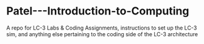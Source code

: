 # Patel---Introduction-to-Computing
A repo for LC-3 Labs &amp; Coding Assignments, instructions to set up the LC-3 sim, and anything else pertaining to the coding side of the LC-3 architecture
